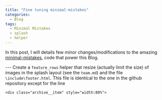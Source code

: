 ```yaml
---
title: "Fine tuning minimal-mistakes"
categories:
  - Blog
tags:
  - Minimal Mistakes
  - splash
  - helper
---
```

In this post, I will details few minor changes/modifications to the amazing [minimal-mistakes](https://mmistakes.github.io/minimal-mistakes/), code that power this Blog.

<!--  
- Remove the RSS block in the footer. Need to modify the last block of the file `\include\footer.html` to be  <br>
>"<div class="page__footer-copyright">&copy; {{ site.time | date: '%Y' }} {{ site.name | default: site.title }}. {{ site.data.ui-text[site.locale].powered_by | default: "Powered by" }}"
>"<a href="https://jekyllrb.com" rel="nofollow">Jekyll</a> &amp; <a href="https://mademistakes.com/work/minimal-mistakes-jekyll-theme/" rel="nofollow">Minimal Mistakes</a>.</div>"

If the file is missing (e.g. using a `remote_theme`), create a copy of that file locally from the github [minimal-mistakes](https://mmistakes.github.io/minimal-mistakes/). -->
--- Create a `feature_rows` helper that resize (actually limit the size) of images in the splash layout (see the `team.md`) and the file `\include\footer.html`. This file is identical to the one in the github repository except for the line  

```
<div class="archive__item" style="width:80%">
```
